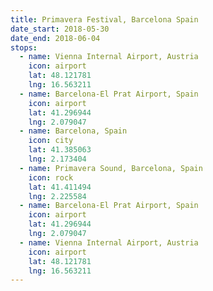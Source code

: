 ```yaml
---
title: Primavera Festival, Barcelona Spain
date_start: 2018-05-30
date_end: 2018-06-04
stops:
  - name: Vienna Internal Airport, Austria
    icon: airport
    lat: 48.121781
    lng: 16.563211
  - name: Barcelona-El Prat Airport, Spain
    icon: airport
    lat: 41.296944
    lng: 2.079047
  - name: Barcelona, Spain
    icon: city
    lat: 41.385063
    lng: 2.173404
  - name: Primavera Sound, Barcelona, Spain
    icon: rock
    lat: 41.411494
    lng: 2.225584
  - name: Barcelona-El Prat Airport, Spain
    icon: airport
    lat: 41.296944
    lng: 2.079047
  - name: Vienna Internal Airport, Austria
    icon: airport
    lat: 48.121781
    lng: 16.563211
---
```

